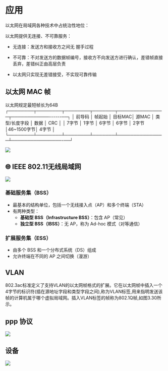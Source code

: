 #  应用
以太网在局域网各种技术中占统治性地位：

以太网提供无连接、不可靠服务：

- 无连接：发送方和接收方之间无 握手过程

- 不可靠：不对发送方的数据帧编号，接收方不向发送方进行确认，差错帧直接丢弃，差错纠正由高层负责

- 以太网只实现无差错接受，不实现可靠传输

## 以太网 MAC 帧
以太网规定最短帧长为64B
┌────────┬────────┬────────┬───────┬───────────────┬────────────------──┐
│ 前导码  │ 帧起始  │ 目标MAC│ 源MAC │ 类型/长度字段  │ 数据              │ CRC    │
│ 7字节    │ 1字节     │ 6字节    │ 6字节 │ 2字节                   │46~1500字节│ 4字节 │
└────────┴────────┴────────┴───────┴───────────────┴────────────────-──┘

![](https://lfool.gitbook.io/~gitbook/image?url=https%3A%2F%2F2396550738-files.gitbook.io%2F%7E%2Ffiles%2Fv0%2Fb%2Fgitbook-legacy-files%2Fo%2Fassets%252F-M8zvqNNVZctOHx6v8No%252F-MDnQzTlVcIHDeKoqDZe%252F-MDnamdU8bPY4gdbahXw%252Fimage.png%3Falt%3Dmedia%26token%3D2922dc46-ce39-4dc6-8e75-064c4427a856&width=400&dpr=3&quality=100&sign=ee0ec359&sv=2)

## 🌐 IEEE 802.11无线局域网
![](https://lfool.gitbook.io/~gitbook/image?url=https%3A%2F%2F2396550738-files.gitbook.io%2F%7E%2Ffiles%2Fv0%2Fb%2Fgitbook-legacy-files%2Fo%2Fassets%252F-M8zvqNNVZctOHx6v8No%252F-MDndB5oIJYnV9SNowhP%252F-MDo17XYPp8lxDa7-_et%252Fimage.png%3Falt%3Dmedia%26token%3Df7e730bc-a665-4a06-b338-5a1e9da5de9b&width=400&dpr=3&quality=100&sign=1ed6ec0c&sv=2)

### 基础服务集（BSS）

- 最基本的结构单位，包括一个无线接入点（AP）和多个终端（STA）
- 有两种类型：
    - **基础型 BSS（Infrastructure BSS）**：包含 AP（常见）
    - **独立型 BSS（IBSS）**：无 AP，称为 Ad-hoc 模式（对等通信）
### 扩展服务集（ESS）
- 由多个 BSS 和一个分布式系统（DS）组成
- 允许终端在不同的 AP 之间切换（漫游）

## VLAN
802.3ac标准定义了支持VLAN的以太网帧格式的扩展。它在以太网帧中插入一个4字节的标识符(插在源地址字段和类型字段之间),称为VLAN标签,用来指明发送该帧的计算机属于哪个虚拟局域网。插入VLAN标签的帧称为802.1Q帧,如图3.30所示。

## ppp 协议

![](https://lfool.gitbook.io/~gitbook/image?url=https%3A%2F%2F2396550738-files.gitbook.io%2F%7E%2Ffiles%2Fv0%2Fb%2Fgitbook-legacy-files%2Fo%2Fassets%252F-M8zvqNNVZctOHx6v8No%252F-MDo5EdSa50r-CAEhhur%252F-MDo9b1tS9K1YKR7IYxJ%252Fimage.png%3Falt%3Dmedia%26token%3D3d4d7b21-3634-4b24-bc9d-038a66bafe03&width=400&dpr=3&quality=100&sign=4a07e84f&sv=2)

## 设备
![](https://lfool.gitbook.io/~gitbook/image?url=https%3A%2F%2F2396550738-files.gitbook.io%2F%7E%2Ffiles%2Fv0%2Fb%2Fgitbook-legacy-files%2Fo%2Fassets%252F-M8zvqNNVZctOHx6v8No%252F-MDowZ4HYIj4f5oI612F%252F-MDozSNXjU1ULe8mnGbK%252F%25E9%2593%25BE%25E8%25B7%25AF%25E5%25B1%2582%25E8%25AE%25BE%25E5%25A4%2587.svg%3Falt%3Dmedia%26token%3D700c6fea-91d7-4aea-8665-051dc689b178&width=768&dpr=4&quality=100&sign=85729814&sv=2)

